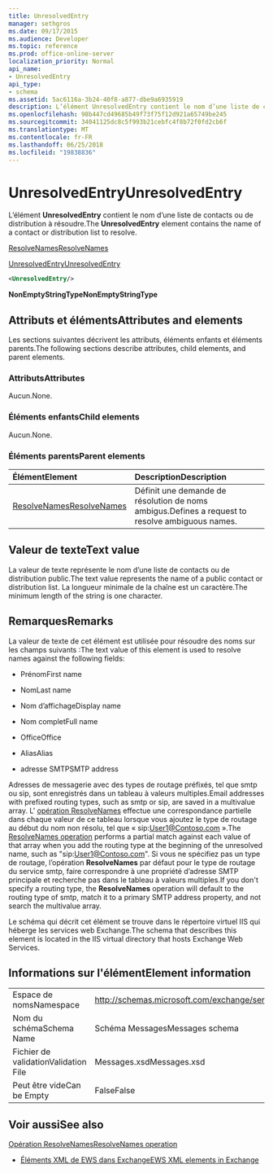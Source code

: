 ```yaml
---
title: UnresolvedEntry
manager: sethgros
ms.date: 09/17/2015
ms.audience: Developer
ms.topic: reference
ms.prod: office-online-server
localization_priority: Normal
api_name:
- UnresolvedEntry
api_type:
- schema
ms.assetid: 5ac6116a-3b24-40f8-a877-dbe9a6935919
description: L’élément UnresolvedEntry contient le nom d’une liste de contacts ou de distribution à résoudre.
ms.openlocfilehash: 98b447cd49685b49f73f75f12d921a65749be245
ms.sourcegitcommit: 34041125dc8c5f993b21cebfc4f8b72f0fd2cb6f
ms.translationtype: MT
ms.contentlocale: fr-FR
ms.lasthandoff: 06/25/2018
ms.locfileid: "19838836"
---
```

# <a name="unresolvedentry"></a><span data-ttu-id="2ac91-103">UnresolvedEntry</span><span class="sxs-lookup"><span data-stu-id="2ac91-103">UnresolvedEntry</span></span>

<span data-ttu-id="2ac91-104">L’élément **UnresolvedEntry** contient le nom d’une liste de contacts ou de distribution à résoudre.</span><span class="sxs-lookup"><span data-stu-id="2ac91-104">The **UnresolvedEntry** element contains the name of a contact or distribution list to resolve.</span></span> 
  
[<span data-ttu-id="2ac91-105">ResolveNames</span><span class="sxs-lookup"><span data-stu-id="2ac91-105">ResolveNames</span></span>](resolvenames.md)
  
[<span data-ttu-id="2ac91-106">UnresolvedEntry</span><span class="sxs-lookup"><span data-stu-id="2ac91-106">UnresolvedEntry</span></span>](unresolvedentry.md)
  
```xml
<UnresolvedEntry/>
```

 <span data-ttu-id="2ac91-107">**NonEmptyStringType**</span><span class="sxs-lookup"><span data-stu-id="2ac91-107">**NonEmptyStringType**</span></span>
## <a name="attributes-and-elements"></a><span data-ttu-id="2ac91-108">Attributs et éléments</span><span class="sxs-lookup"><span data-stu-id="2ac91-108">Attributes and elements</span></span>

<span data-ttu-id="2ac91-109">Les sections suivantes décrivent les attributs, éléments enfants et éléments parents.</span><span class="sxs-lookup"><span data-stu-id="2ac91-109">The following sections describe attributes, child elements, and parent elements.</span></span>
  
### <a name="attributes"></a><span data-ttu-id="2ac91-110">Attributs</span><span class="sxs-lookup"><span data-stu-id="2ac91-110">Attributes</span></span>

<span data-ttu-id="2ac91-111">Aucun.</span><span class="sxs-lookup"><span data-stu-id="2ac91-111">None.</span></span>
  
### <a name="child-elements"></a><span data-ttu-id="2ac91-112">Éléments enfants</span><span class="sxs-lookup"><span data-stu-id="2ac91-112">Child elements</span></span>

<span data-ttu-id="2ac91-113">Aucun.</span><span class="sxs-lookup"><span data-stu-id="2ac91-113">None.</span></span>
  
### <a name="parent-elements"></a><span data-ttu-id="2ac91-114">Éléments parents</span><span class="sxs-lookup"><span data-stu-id="2ac91-114">Parent elements</span></span>

|<span data-ttu-id="2ac91-115">**Élément**</span><span class="sxs-lookup"><span data-stu-id="2ac91-115">**Element**</span></span>|<span data-ttu-id="2ac91-116">**Description**</span><span class="sxs-lookup"><span data-stu-id="2ac91-116">**Description**</span></span>|
|:-----|:-----|
|[<span data-ttu-id="2ac91-117">ResolveNames</span><span class="sxs-lookup"><span data-stu-id="2ac91-117">ResolveNames</span></span>](resolvenames.md) <br/> |<span data-ttu-id="2ac91-118">Définit une demande de résolution de noms ambigus.</span><span class="sxs-lookup"><span data-stu-id="2ac91-118">Defines a request to resolve ambiguous names.</span></span>  <br/> |
   
## <a name="text-value"></a><span data-ttu-id="2ac91-119">Valeur de texte</span><span class="sxs-lookup"><span data-stu-id="2ac91-119">Text value</span></span>

<span data-ttu-id="2ac91-120">La valeur de texte représente le nom d’une liste de contacts ou de distribution public.</span><span class="sxs-lookup"><span data-stu-id="2ac91-120">The text value represents the name of a public contact or distribution list.</span></span> <span data-ttu-id="2ac91-121">La longueur minimale de la chaîne est un caractère.</span><span class="sxs-lookup"><span data-stu-id="2ac91-121">The minimum length of the string is one character.</span></span>
  
## <a name="remarks"></a><span data-ttu-id="2ac91-122">Remarques</span><span class="sxs-lookup"><span data-stu-id="2ac91-122">Remarks</span></span>

<span data-ttu-id="2ac91-123">La valeur de texte de cet élément est utilisée pour résoudre des noms sur les champs suivants :</span><span class="sxs-lookup"><span data-stu-id="2ac91-123">The text value of this element is used to resolve names against the following fields:</span></span>
  
- <span data-ttu-id="2ac91-124">Prénom</span><span class="sxs-lookup"><span data-stu-id="2ac91-124">First name</span></span>
    
- <span data-ttu-id="2ac91-125">Nom</span><span class="sxs-lookup"><span data-stu-id="2ac91-125">Last name</span></span>
    
- <span data-ttu-id="2ac91-126">Nom d’affichage</span><span class="sxs-lookup"><span data-stu-id="2ac91-126">Display name</span></span>
    
- <span data-ttu-id="2ac91-127">Nom complet</span><span class="sxs-lookup"><span data-stu-id="2ac91-127">Full name</span></span>
    
- <span data-ttu-id="2ac91-128">Office</span><span class="sxs-lookup"><span data-stu-id="2ac91-128">Office</span></span>
    
- <span data-ttu-id="2ac91-129">Alias</span><span class="sxs-lookup"><span data-stu-id="2ac91-129">Alias</span></span>
    
- <span data-ttu-id="2ac91-130">adresse SMTP</span><span class="sxs-lookup"><span data-stu-id="2ac91-130">SMTP address</span></span>
    
<span data-ttu-id="2ac91-131">Adresses de messagerie avec des types de routage préfixés, tel que smtp ou sip, sont enregistrés dans un tableau à valeurs multiples.</span><span class="sxs-lookup"><span data-stu-id="2ac91-131">Email addresses with prefixed routing types, such as smtp or sip, are saved in a multivalue array.</span></span> <span data-ttu-id="2ac91-132">L' [opération ResolveNames](resolvenames-operation.md) effectue une correspondance partielle dans chaque valeur de ce tableau lorsque vous ajoutez le type de routage au début du nom non résolu, tel que « sip:User1@Contoso.com ».</span><span class="sxs-lookup"><span data-stu-id="2ac91-132">The [ResolveNames operation](resolvenames-operation.md) performs a partial match against each value of that array when you add the routing type at the beginning of the unresolved name, such as "sip:User1@Contoso.com".</span></span> <span data-ttu-id="2ac91-133">Si vous ne spécifiez pas un type de routage, l’opération **ResolveNames** par défaut pour le type de routage du service smtp, faire correspondre à une propriété d’adresse SMTP principale et recherche pas dans le tableau à valeurs multiples.</span><span class="sxs-lookup"><span data-stu-id="2ac91-133">If you don't specify a routing type, the **ResolveNames** operation will default to the routing type of smtp, match it to a primary SMTP address property, and not search the multivalue array.</span></span> 
  
<span data-ttu-id="2ac91-134">Le schéma qui décrit cet élément se trouve dans le répertoire virtuel IIS qui héberge les services web Exchange.</span><span class="sxs-lookup"><span data-stu-id="2ac91-134">The schema that describes this element is located in the IIS virtual directory that hosts Exchange Web Services.</span></span>
  
## <a name="element-information"></a><span data-ttu-id="2ac91-135">Informations sur l'élément</span><span class="sxs-lookup"><span data-stu-id="2ac91-135">Element information</span></span>

|||
|:-----|:-----|
|<span data-ttu-id="2ac91-136">Espace de noms</span><span class="sxs-lookup"><span data-stu-id="2ac91-136">Namespace</span></span>  <br/> |http://schemas.microsoft.com/exchange/services/2006/messages  <br/> |
|<span data-ttu-id="2ac91-137">Nom du schéma</span><span class="sxs-lookup"><span data-stu-id="2ac91-137">Schema Name</span></span>  <br/> |<span data-ttu-id="2ac91-138">Schéma Messages</span><span class="sxs-lookup"><span data-stu-id="2ac91-138">Messages schema</span></span>  <br/> |
|<span data-ttu-id="2ac91-139">Fichier de validation</span><span class="sxs-lookup"><span data-stu-id="2ac91-139">Validation File</span></span>  <br/> |<span data-ttu-id="2ac91-140">Messages.xsd</span><span class="sxs-lookup"><span data-stu-id="2ac91-140">Messages.xsd</span></span>  <br/> |
|<span data-ttu-id="2ac91-141">Peut être vide</span><span class="sxs-lookup"><span data-stu-id="2ac91-141">Can be Empty</span></span>  <br/> |<span data-ttu-id="2ac91-142">False</span><span class="sxs-lookup"><span data-stu-id="2ac91-142">False</span></span>  <br/> |
   
## <a name="see-also"></a><span data-ttu-id="2ac91-143">Voir aussi</span><span class="sxs-lookup"><span data-stu-id="2ac91-143">See also</span></span>



[<span data-ttu-id="2ac91-144">Opération ResolveNames</span><span class="sxs-lookup"><span data-stu-id="2ac91-144">ResolveNames operation</span></span>](resolvenames-operation.md)


- [<span data-ttu-id="2ac91-145">Éléments XML de EWS dans Exchange</span><span class="sxs-lookup"><span data-stu-id="2ac91-145">EWS XML elements in Exchange</span></span>](ews-xml-elements-in-exchange.md)

